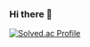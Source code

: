### Hi there 👋

[![Solved.ac Profile](http://mazassumnida.wtf/api/v2/generate_badge?boj=coldsteelpope)](https://solved.ac/coldsteelpope/)

<!--
**coldsteelpope/coldsteelpope** is a ✨ _special_ ✨ repository because its `README.md` (this file) appears on your GitHub profile.

Here are some ideas to get you started:

- 🔭 I’m currently working on ...
- 🌱 I’m currently learning ...
- 👯 I’m looking to collaborate on ...
- 🤔 I’m looking for help with ...
- 💬 Ask me about ...
- 📫 How to reach me: ...
- 😄 Pronouns: ...
- ⚡ Fun fact: ...
-->
